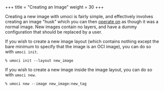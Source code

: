 +++
title = "Creating an Image"
weight = 30
+++

Creating a new image with umoci is fairly simple, and effectively involves
creating an image "husk" which you can then [operate on][workflow] as though it
was a normal image. New images contain no layers, and have a dummy
configuration that should be replaced by a user.

If you wish to create a new image layout (which contains nothing except the
bare minimum to specify that the image is an OCI image), you can do so with
`umoci init`.

```text
% umoci init --layout new_image
```

If you wish to create a new image inside the image layout, you can do so with
`umoci new`.

```text
% umoci new --image new_image:new_tag
```

[workflow]: /quick-start/workflow
